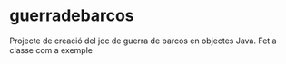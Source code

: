 guerradebarcos
==============

Projecte de creació del joc de guerra de barcos en objectes Java. Fet a classe com a exemple
